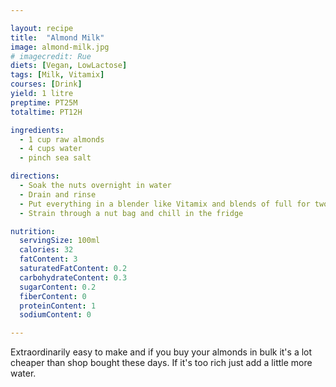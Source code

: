 ```yaml
---

layout: recipe
title:  "Almond Milk"
image: almond-milk.jpg
# imagecredit: Rue
diets: [Vegan, LowLactose]
tags: [Milk, Vitamix]
courses: [Drink]
yield: 1 litre
preptime: PT25M
totaltime: PT12H

ingredients:
  - 1 cup raw almonds
  - 4 cups water
  - pinch sea salt

directions:
  - Soak the nuts overnight in water
  - Drain and rinse
  - Put everything in a blender like Vitamix and blends of full for two minutes
  - Strain through a nut bag and chill in the fridge

nutrition:
  servingSize: 100ml
  calories: 32
  fatContent: 3
  saturatedFatContent: 0.2
  carbohydrateContent: 0.3
  sugarContent: 0.2
  fiberContent: 0
  proteinContent: 1
  sodiumContent: 0

---
```

Extraordinarily easy to make and if you buy your almonds in bulk it's a lot
cheaper than shop bought these days. If it's too rich just add a little more water.
